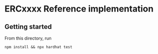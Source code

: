 # ERCxxxx Reference implementation

## Getting started
From this directory, run 

```
npm install && npx hardhat test
```
